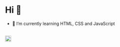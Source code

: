 # Hi :metal:
- 🌱 I’m currently learning HTML, CSS and JavaScript
<br>
<a href="https://www.linkedin.com/in/cleilson-andrade/" target="_blank"><img align="center" src="https://cdn.jsdelivr.net/npm/simple-icons@3.0.1/icons/linkedin.svg" alt="cleilsonandrade" height="20" width="20" /></a>
<!--
**CleilsonAndrade/CleilsonAndrade** is a ✨ _special_ ✨ repository because its `README.md` (this file) appears on your GitHub profile.

Here are some ideas to get you started:

- 🔭 I’m currently working on ...
- 🌱 I’m currently learning ...
- 👯 I’m looking to collaborate on ...
- 🤔 I’m looking for help with ...
- 💬 Ask me about ...
- 📫 How to reach me: ...
- 😄 Pronouns: ...
- ⚡ Fun fact: ...
-->
